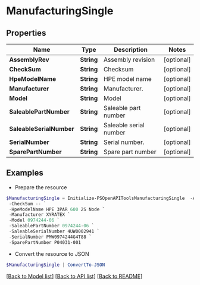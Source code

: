 # ManufacturingSingle
## Properties

Name | Type | Description | Notes
------------ | ------------- | ------------- | -------------
**AssemblyRev** | **String** | Assembly revision | [optional] 
**CheckSum** | **String** | Checksum | [optional] 
**HpeModelName** | **String** | HPE model name | [optional] 
**Manufacturer** | **String** | Manufacturer. | [optional] 
**Model** | **String** | Model | [optional] 
**SaleablePartNumber** | **String** | Saleable part number | [optional] 
**SaleableSerialNumber** | **String** | Saleable serial number | [optional] 
**SerialNumber** | **String** | Serial number. | [optional] 
**SparePartNumber** | **String** | Spare part number | [optional] 

## Examples

- Prepare the resource
```powershell
$ManufacturingSingle = Initialize-PSOpenAPIToolsManufacturingSingle  -AssemblyRev 002* `
 -CheckSum -- `
 -HpeModelName HPE 3PAR 600 2S Node `
 -Manufacturer XYRATEX `
 -Model 0974244-06 `
 -SaleablePartNumber 0974244-06 `
 -SaleableSerialNumber 4UW0002941 `
 -SerialNumber PMW0974244G4T88 `
 -SparePartNumber P04031-001
```

- Convert the resource to JSON
```powershell
$ManufacturingSingle | ConvertTo-JSON
```

[[Back to Model list]](../README.md#documentation-for-models) [[Back to API list]](../README.md#documentation-for-api-endpoints) [[Back to README]](../README.md)

